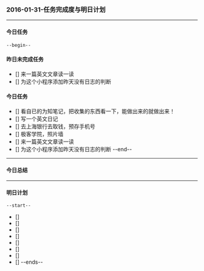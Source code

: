 ### 2016-01-31-任务完成度与明日计划

----------------------------------------------------------------------------------------------------------
#### 今日任务
    --begin--
#### 昨日未完成任务
+ [] 来一篇英文文章读一读
+ [] 为这个小程序添加昨天没有日志的判断
#### 今日任务
+ [] 看自已的为知笔记，把收集的东西看一下，能做出来的就做出来！
+ [] 写一个英文日记
+ [] 去上海银行去取钱，预存手机号
+ [] 极客学院，照片墙
+ [] 来一篇英文文章读一读
+ [] 为这个小程序添加昨天没有日志的判断
    --end--

----------------------------------------------------------------------------------------------------------
#### 今日总结


----------------------------------------------------------------------------------------------------------
#### 明日计划
    --start--
+ [] 
+ [] 
+ [] 
+ [] 
+ [] 
+ [] 
+ [] 
+ [] 
    --ends--
